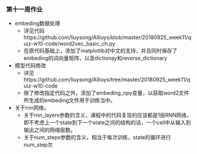 ### 第十一周作业

- embeding数据处理
  - 详见代码https://github.com/liuysong/AIliuys/blob/master/20180925_week11/quiz-w10-code/word2vec_basic_ch.py
  - 在原代码基础上，添加了matplotlib对中文的支持，并且同时保存了embeding的词向量矩阵，以及dictionay和reverse_dictionary
- 模型代码修改
  - 详见https://github.com/liuysong/AIliuys/tree/master/20180925_week11/quiz-w10-code
  - 除了修改指定代码之外，添加了embeding_npy变量，以获取word2文件所生成的embeding文件用于训练当中。
- 关于rnn网络，
  - 关于rnn_layers参数的含义，课程中的代码复现的应该都是1层RNN网络，即不考虑上一个state到下一个state之间的结构的话，一个cell中从输入到输出之间的网络层数。
  - 关于num_steps参数的含义，相当于每次训练，state的循环进行num_step次
  
